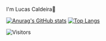 I'm Lucas Caldeira👋


[![Anurag's GitHub stats](https://github-readme-stats.vercel.app/api?username=realcaldeira)](https://github.com/realcaldeira/github-readme-stats)
[![Top Langs](https://github-readme-stats.vercel.app/api/top-langs/?username=realcaldeira)](https://github.com/realcaldeira/github-readme-stats)

<img src="https://camo.githubusercontent.com/977ab3db1667c379698578b9e50ee40e1495836f1853dff262d289236aa7af27/68747470733a2f2f76697369746f722d62616467652e676c697463682e6d652f62616467653f706167655f69643d6769746875622f616e616a756c6961626974" alt="Visitors" data-canonical-src="https://visitor-badge.glitch.me/badge?page_id=github/realcaldeira" style="max-width:100%;">

